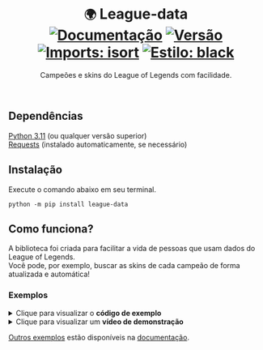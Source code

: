 <div align="center">

  # `🌍` League-data <br> [![Documentação](https://readthedocs.org/projects/league-data/badge/?version=latest)](https://league-data.readthedocs.io/en/latest/?badge=latest) [![Versão](https://img.shields.io/pypi/v/league-data?color=blue)](https://pypi.org/project/league-data/) [![Imports: isort](https://img.shields.io/badge/imports-isort-%231674b1?style=flat)](https://pycqa.github.io/isort/) [![Estilo: black](https://img.shields.io/badge/code%20style-black-000000.svg)](https://github.com/psf/black)

  Campeões e skins do League of Legends com facilidade.

</div>
<br>

## Dependências
[Python 3.11](https://www.python.org/downloads/release/python-3112/) (ou qualquer versão superior) <br>
[Requests](https://requests.readthedocs.io/en/latest/) (instalado automaticamente, se necessário)

## Instalação
Execute o comando abaixo em seu terminal.

    python -m pip install league-data

## Como funciona?
A biblioteca foi criada para facilitar a vida de pessoas que usam dados do League of Legends. <br>
Você pode, por exemplo, buscar as skins de cada campeão de forma atualizada e automática!

### Exemplos
<details>
  <summary> Clique para visualizar o <b> código de exemplo </b> </summary>
  <br>

  ```python
  from league_data import League

  league = League()
  champion = league["zeri"]  # -> <league_data.models.Champion object at ...>
  skin = league["ocean song zeri"]  # -> <league_data.models.Skin object at ...>
  ```

</details>
<details>
  <summary> Clique para visualizar um <b> vídeo de demonstração </b> </summary>
  <br>

  https://user-images.githubusercontent.com/71716568/226250489-f9845f28-c870-4b34-b762-bae7e0a7ab19.mp4

</details>

[Outros exemplos](https://league-data.readthedocs.io/en/latest/#exemplos) estão disponíveis na [documentação](https://league-data.readthedocs.io/en/latest/).